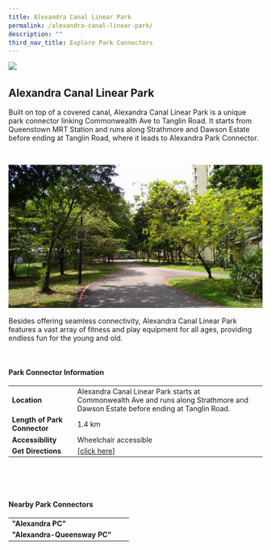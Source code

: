 ```yaml
---
title: Alexandra Canal Linear Park
permalink: /alexandra-canal-linear-park/
description: ""
third_nav_title: Explore Park Connectors
---
```

![](/images/dsc_3831.JPG)

## Alexandra Canal Linear Park

Built on top of a covered canal, Alexandra Canal Linear Park is a unique park connector linking Commonwealth Ave to Tanglin Road. It starts from Queenstown MRT Station and runs along Strathmore and Dawson Estate before ending at Tanglin Road, where it leads to Alexandra Park Connector.

<br>

![](/images/aclp-2.JPG)

Besides offering seamless connectivity, Alexandra Canal Linear Park features a vast array of fitness and play equipment for all ages, providing endless fun for the young and old.

<br>



#### Park Connector Information
|  |  |  |
| -------- | -------- | -------- |
| **Location** | Alexandra Canal Linear Park starts at Commonwealth Ave and runs along Strathmore and Dawson Estate before ending at Tanglin Road.|  |
| **Length of Park Connector** | 1.4 km   |  |
| **Accessibility** | Wheelchair accessible | |
| **Get Directions** |  [[click here](http://www.onemap.gov.sg/main/v2/?lat=1.2949066965831&amp;lng=103.810160155933)] | |

<br>
<br>
<br>	

#### Nearby Park Connectors
|   |  |  |
| -------- | -------- | -------- |
| **"Alexandra PC"** | | |
| **"Alexandra-Queensway PC"** | | |